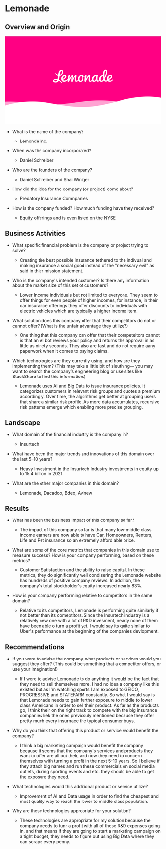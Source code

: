 # Lemonade

## Overview and Origin

![Lemonade](Lemonade.png)

* What is the name of the company?
  * Lemonde Inc.

* When was the company incorporated?
   * Daniel Schreiber 
* Who are the founders of the company?
  *  Daniel Schreiber and Shai Winiger 
* How did the idea for the company (or project) come about?
   * Predatory Insurance Comnpanies 
* How is the company funded? How much funding have they received?
   * Equity offerings and is even listed on the NYSE 

## Business Activities

* What specific financial problem is the company or project trying to solve?

  * Creating the best possible insurance tethered to the indivual and making insurance a social good instead of the "necessary evil" as said in thier mission statement.
  
* Who is the company's intended customer?  Is there any information about the market size of this set of customers?

  * Lower Income individuals but not limited to everyone. They seem to offer things for even people of higher incomes, for instance, in their car insurance offerings they offer discounts to individuals with electric vehicles which are typically a higher income item. 
  
* What solution does this company offer that their competitors do not or cannot offer? (What is the unfair advantage they utilize?)

   * One thing that this company can offer that their competeitors cannot is that an AI bot reviews your policy and returns the approval in as little as ninety seconds. They also are fast and do not require aany paperwork when it comes to paying claims. 
   
* Which technologies are they currently using, and how are they implementing them? (This may take a little bit of sleuthing–– you may want to search the company’s engineering blog or use sites like StackShare to find this information.)

   * Lemonade uses AI and Big Data  to issue insurance policies. It categorizes customers in relevant risk groups and quotes a premium accordingly. Over time, the algorithms get better at grouping users that share a similar risk profile. As more data accumulates, recursive risk patterns emerge which enabling more precise grouping.
 
## Landscape

* What domain of the financial industry is the company in?

   * Insurtech
* What have been the major trends and innovations of this domain over the last 5–10 years?

   * Heavy Investment in the Insurtech Industry investments in equity up to 15.4 billion in 2021.
   
* What are the other major companies in this domain?

   * Lemonade, Dacadoo, Bdeo, Avinew 

## Results

* What has been the business impact of this company so far?

  * The impact of this company so far is that many low-middle class income earners are now able to have Car, Homeowners, Renters, Life and Pet insurance so an extremely afford able price.
  
* What are some of the core metrics that companies in this domain use to measure success? How is your company performing, based on these metrics?

  * Customer Satisfaction and the ability to raise capital. In these metrics, they do significantly well condisering the Lemonade website has hundreds of positive company reviews. In addition, the company's total stockholder's equity increased nearly 83%.
  
* How is your company performing relative to competitors in the same domain?

  * Relative to its competitors, Lemonade is performing quite similarly if not better than its comeptitors. Since the Insurtech industry is a relatively new one with a lot of R&D invesment, nearly none of them have been able o turn a profit yet. I would say its quite similar to Uber's performance at the beginning of the companies devlopment. 

## Recommendations

* If you were to advise the company, what products or services would you suggest they offer? (This could be something that a competitor offers, or use your imagination!)

  *  If I were to advise Lemonade to do anything it would be the fact that they need to sell themselves more. I had no idea a company like this existed but as I'm watching sports I am exposed to GEICO, PROGRESSIVE and STATEFARM constantly. So what I would say is that Lemonade needs to gain further exposure to middle to lower class Americans in order to sell their product. As far as the products go, I think their on the right track to compete with the big insurance companies liek the ones previosuly mentioned because they offer pretty much every insurnace the typical consumer buys. 

* Why do you think that offering this product or service would benefit the company?

  * I think a big marketing campaign would benefit the company because it seems that the company's services and products they want to offer are all out their, and now they need to concern themselves with turning a profit in the next 5-10 years. So I believe if they attach big names and run these commercials on social media outlets, during sporting events and etc. they should be able to get the exposure they need.  

* What technologies would this additional product or service utilize?

  * Improvement of AI and Data usage in order to find the cheapest and most quality way to reach the lower to middle class population. 

* Why are these technologies appropriate for your solution?

  * These technologies are appropriate for my solution because the company needs to tunr a profit with all of these R&D expenses going in, and that means if they are going to start a marketing campaign on a tight budget, they needs to figure out using Big Data where they can scrape every penny. 
